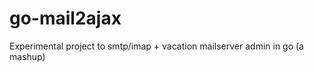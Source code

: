 go-mail2ajax
============

Experimental project to smtp/imap + vacation mailserver admin in go (a mashup)
